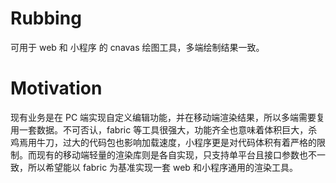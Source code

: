 # Rubbing

可用于 web 和 小程序 的 cnavas 绘图工具，多端绘制结果一致。

# Motivation

现有业务是在 PC 端实现自定义编辑功能，并在移动端渲染结果，所以多端需要复用一套数据。不可否认，fabric 等工具很强大，功能齐全也意味着体积巨大，杀鸡焉用牛刀，过大的代码包也影响加载速度，小程序更是对代码体积有着严格的限制。而现有的移动端轻量的渲染库则是各自实现，只支持单平台且接口参数也不一致，所以希望能以 fabric 为基准实现一套 web 和小程序通用的渲染工具。
